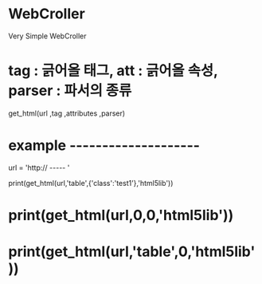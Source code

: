 # WebCroller
Very Simple WebCroller

# tag : 긁어올 태그, att : 긁어올 속성, parser : 파서의 종류
get_html(url ,tag ,attributes ,parser)


# example --------------------
url = 'http:// ----- '

print(get_html(url,'table',{'class':'test1'},'html5lib'))

# print(get_html(url,0,0,'html5lib'))
# print(get_html(url,'table',0,'html5lib'))

